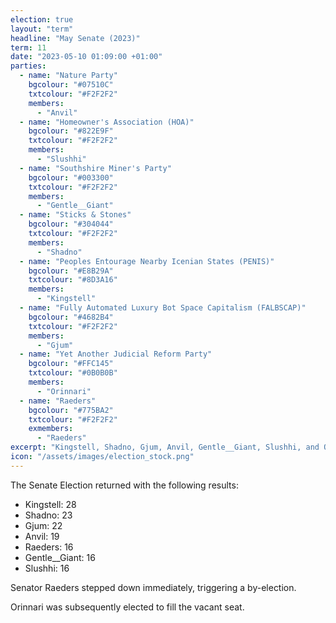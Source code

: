 ```yaml
---
election: true
layout: "term"
headline: "May Senate (2023)"
term: 11
date: "2023-05-10 01:09:00 +01:00"
parties:
  - name: "Nature Party"
    bgcolour: "#07510C"
    txtcolour: "#F2F2F2"
    members:
      - "Anvil"
  - name: "Homeowner's Association (HOA)"
    bgcolour: "#822E9F"
    txtcolour: "#F2F2F2"
    members:
      - "Slushhi"
  - name: "Southshire Miner's Party"
    bgcolour: "#003300"
    txtcolour: "#F2F2F2"
    members:
      - "Gentle__Giant"
  - name: "Sticks & Stones"
    bgcolour: "#304044"
    txtcolour: "#F2F2F2"
    members:
      - "Shadno"
  - name: "Peoples Entourage Nearby Icenian States (PENIS)"
    bgcolour: "#E8B29A"
    txtcolour: "#8D3A16"
    members:
      - "Kingstell"
  - name: "Fully Automated Luxury Bot Space Capitalism (FALBSCAP)"
    bgcolour: "#4682B4"
    txtcolour: "#F2F2F2"
    members:
      - "Gjum"
  - name: "Yet Another Judicial Reform Party"
    bgcolour: "#FFC145"
    txtcolour: "#0B0B0B"
    members:
      - "Orinnari"
  - name: "Raeders"
    bgcolour: "#775BA2"
    txtcolour: "#F2F2F2"
    exmembers:
      - "Raeders"
excerpt: "Kingstell, Shadno, Gjum, Anvil, Gentle__Giant, Slushhi, and Orinnari elected to the Senate."
icon: "/assets/images/election_stock.png"
---
```

The Senate Election returned with the following results:

- Kingstell: 28
- Shadno: 23
- Gjum: 22
- Anvil: 19
- Raeders: 16
- Gentle__Giant: 16
- Slushhi: 16

Senator Raeders stepped down immediately, triggering a by-election.

Orinnari was subsequently elected to fill the vacant seat.
